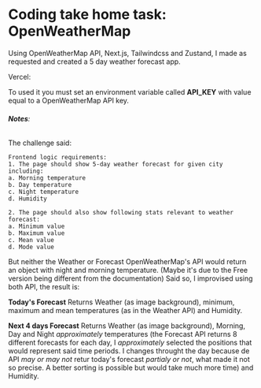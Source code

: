 # Coding take home task: OpenWeatherMap

Using OpenWeatherMap API, Next.js, Tailwindcss and Zustand, I made as requested and created a 5 day weather forecast app.

Vercel:

To used it you must set an environment variable called **API_KEY** with value equal to a OpenWeatherMap API key.

###### **Notes**:

The challenge said:

```
Frontend logic requirements:
1. The page should show 5-day weather forecast for given city including:
a. Morning temperature
b. Day temperature
c. Night temperature
d. Humidity

2. The page should also show following stats relevant to weather forecast:
a. Minimum value
b. Maximum value
c. Mean value
d. Mode value
```

But neither the Weather or Forecast OpenWeatherMap's API would return an object with night and morning temperature. (Maybe it's due to the Free version being different from the documentation) Said so, I improvised using both API, the result is:

**Today's Forecast**
Returns Weather (as image background), minimum, maximum and mean temperatures (as in the Weather API) and Humidity.

**Next 4 days Forecast**
Returns Weather (as image background), Morning, Day and Night _approximately_ temperatures (the Forecast API returns 8 different forecasts for each day, I _approximately_ selected the positions that would represent said time periods. I changes throught the day because de API _may or may not_ retur today's forecast _partialy or not_, what made it not so precise. A better sorting is possible but would take much more time) and Humidity.

